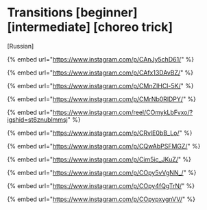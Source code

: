 # Transitions \[beginner] \[intermediate] \[choreo trick]

\[Russian]

{% embed url="https://www.instagram.com/p/CAnJy5chD61/" %}

{% embed url="https://www.instagram.com/p/CAfx13DAvBZ/" %}

{% embed url="https://www.instagram.com/p/CMnZIHCl-5K/" %}

{% embed url="https://www.instagram.com/p/CMrNb0RlDPY/" %}

{% embed url="https://www.instagram.com/reel/COmykLbFvxo/?igshid=st6znublmmsj" %}

{% embed url="https://www.instagram.com/p/CRvlE0bB_Lo/" %}

{% embed url="https://www.instagram.com/p/CQwAbPSFMGZ/" %}

{% embed url="https://www.instagram.com/p/Cim5ic_JKuZ/" %}

{% embed url="https://www.instagram.com/p/COpy5vVgNN_/" %}

{% embed url="https://www.instagram.com/p/COpy4fQgTrN/" %}

{% embed url="https://www.instagram.com/p/COpypxygnVV/" %}
